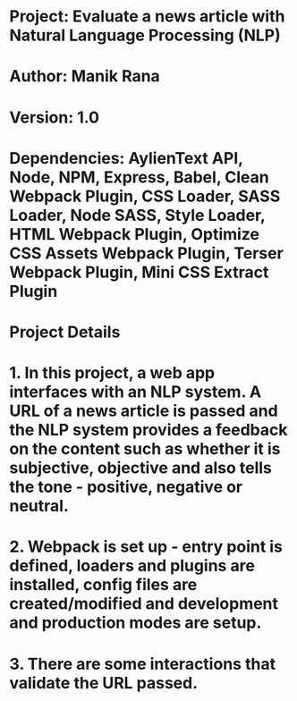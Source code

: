 # Project: Evaluate a news article with Natural Language Processing (NLP)

# Author: Manik Rana

# Version: 1.0

# Dependencies: AylienText API, Node, NPM, Express, Babel, Clean Webpack Plugin, CSS Loader, SASS Loader, Node SASS, Style Loader, HTML Webpack Plugin, Optimize CSS Assets Webpack Plugin, Terser Webpack Plugin, Mini CSS Extract Plugin

# Project Details

# 1. In this project, a web app interfaces with an NLP system. A URL of a news article is passed and the NLP system provides a feedback on the content such as whether it is subjective, objective and also tells the tone - positive, negative or neutral.

# 2. Webpack is set up - entry point is defined, loaders and plugins are installed, config files are created/modified and development and production modes are setup.

# 3. There are some interactions that validate the URL passed.
